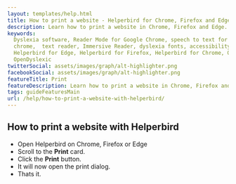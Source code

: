 ```yaml
---
layout: templates/help.html
title: How to print a website - Helperbird for Chrome, Firefox and Edge
description: Learn how to print a website in Chrome, Firefox and Edge.
keywords:
  Dyslexia software, Reader Mode for Google Chrome, speech to text for chrome, Text to speech for
  chrome,  text reader, Immersive Reader, dyslexia fonts, accessibility software, dyslexia software,
  Helperbird for Edge, Helperbird for Firefox, Helperbird for Chrome, Opendyslexic for Chrome,
  OpenDyslexic
twitterSocial: assets/images/graph/alt-highlighter.png
facebookSocial: assets/images/graph/alt-highlighter.png
featureTitle: Print
featureDescription: Learn how to print a website in Chrome, Firefox and Edge.
tags: guideFeaturesMain
url: /help/how-to-print-a-website-with-helperbird/
---
```


## How to print a website with Helperbird

- Open Helperbird on Chrome, Firefox or Edge
- Scroll to the **Print** card.
- Click the **Print** button.
- It will now open the print dialog.
- Thats it.
